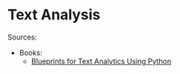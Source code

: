 # Text Analysis

Sources:

- Books:
    - [Blueprints for Text Analytics Using Python](https://www.oreilly.com/library/view/blueprints-for-text/9781492074076/)

